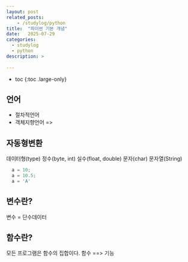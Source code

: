 ```yaml
---
layout: post
related_posts:
    - /studylog/python
title:  "파이썬 기본 개념"
date:   2025-07-29
categories:
  - studylog
  - python
description: >
  
---
```

* toc
{:toc .large-only}

## 언어
- 절차적언어
- 객체지향언어
=> 

## 자동형변환
데이터형(type)
정수(byte, int) 실수(float, double) 문자(char) 문자열(String)
```python
  a = 10;
  a = 10.5;
  a = 'A'
```


## 변수란?
변수 = 단수데이터

## 함수란?
모든 프로그램은 함수의 집합이다.
함수 ==> 기능